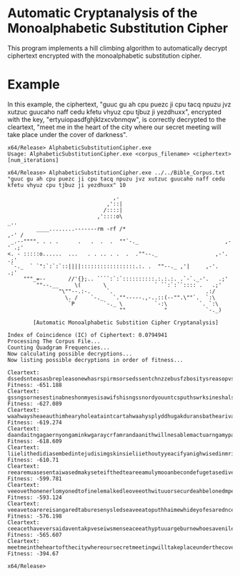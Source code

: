 # Automatic Cryptanalysis of the Monoalphabetic Substitution Cipher
This program implements a hill climbing algorithm to automatically decrypt ciphertext encrypted with the monoalphabetic substitution cipher.

# Example
In this example, the ciphertext, "guuc gu ah cpu puezc ji cpu tacq npuzu jvz xutzuc guucaho naff cedu kfetu vhyuz cpu tjbuz ji yezdhuxx", encrypted with the key, "ertyuiopasdfghjklzxcvbnmqw", is correctly decrypted to the cleartext, "meet me in the heart of the city where our secret meeting will take place under the cover of darkness".

```
x64/Release> AlphabeticSubstitutionCipher.exe
Usage: AlphabeticSubstitutionCipher.exe <corpus_filename> <ciphertext> [num_iterations]

x64/Release> AlphabeticSubstitutionCipher.exe ../../Bible_Corpus.txt "guuc gu ah cpu puezc ji cpu tacq npuzu jvz xutzuc guucaho naff cedu kfetu vhyuz cpu tjbuz ji yezdhuxx" 10

                                 ,-
                               ,'::|
                              /::::|
                            ,'::::o\                                      _..
         ____........-------rm -rf /*                                  ,-' /
 _.--"""". . . .      .   .  .  .  ""`-._                           ,-' .;'
<. - :::::o......  ...   . . .. . .  .  .""--._                  ,-'. .;'
 `-._  ` `":`:`:`::||||:::::::::::::::::.:. .  ""--._ ,'|     ,-'.  .;'
     """_=--       //'{};.. ````:`:`::::::::::.:.:.:. .`-`._-'.   .;'
         ""--.__     \(       \               ` ``:`:``:::: .   .;'
                "\""--.:-.     `.                             .:/
                  \. /    `-._   `.""-----.,-..::(--"".\""`.  `:\
                   `P         `-._ \          `-:\          `. `:\
                                   ""            "            `-._)

        [Automatic Monoalphabetic Substition Cipher Cryptanalysis]

Index of Coincidence (IC) of Ciphertext: 0.0794941
Processing The Corpus File...
Counting Quadgram Frequencies...
Now calculating possible decryptions...
Now listing possible decryptions in order of fitness...

Cleartext: dssedsnteasasbrepleasonewhasrspirmsorsedssentchnzzebusfzbositysreasopvsrplybrutsmm Fitness: -651.188
Cleartext: gssngsornesestinabneshonmyesisawifshisngssnordyouuntcsputhswrksineshalsiabkticrsff Fitness: -627.089
Cleartext: waahwaysheaeauthimhearyholeataintcartahwaahysplyddhugakduransbathearivatimbutgsacc Fitness: -619.274
Cleartext: daandaitngagaernyongaminkwgaraycrfamrandaanithwillnesablemactuarngamyparyouerstaff Fitness: -618.609
Cleartext: liielithedidiasembedintejudisimgskinsieliiethoutyyeacifyanighwisedinmrismbwaschikk Fitness: -610.71
Cleartext: reearemuasesentaiwasedmakyseteifthedteareeamulymooanbecondefugetasedivetiwgntbuehh Fitness: -599.781
Cleartext: veeovethonenerlomyonedtofinelemalkedleoveeothwituuorsecurdeahbelonedmpelmybrlshekk Fitness: -593.124
Cleartext: veeavetoarereisangaredtaburesenysledseaveeatoputhhaimewhideyofesaredncesngfismoell Fitness: -576.198
Cleartext: ceeacethaveversaidaventakpveseiwsmenseaceeathyptuuargeburnewhoesavenilesidorsghemm Fitness: -565.607
Cleartext: meetmeintheheartofthecitywhereoursecretmeetingwilltakeplaceunderthecoverofdarkness Fitness: -394.67

x64/Release>
```
